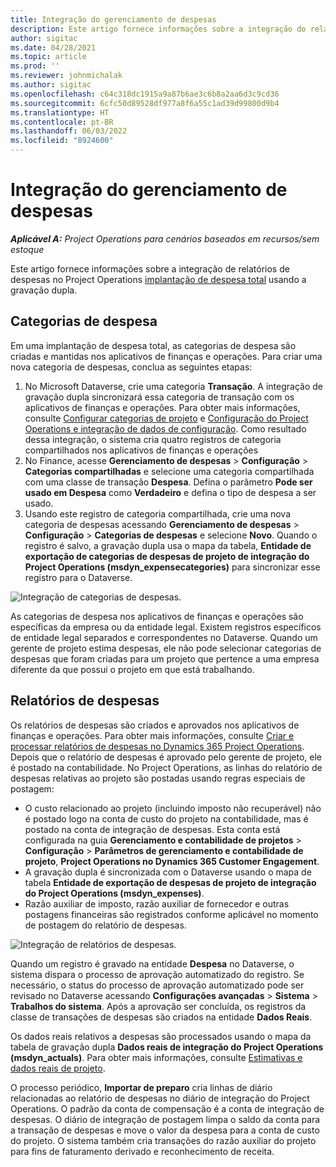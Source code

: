 ```yaml
---
title: Integração do gerenciamento de despesas
description: Este artigo fornece informações sobre a integração do relatório de despesas no Project Operations usando a gravação dupla.
author: sigitac
ms.date: 04/28/2021
ms.topic: article
ms.prod: ''
ms.reviewer: johnmichalak
ms.author: sigitac
ms.openlocfilehash: c64c318dc1915a9a87b6ae3c6b8a2aa6d3c9cd36
ms.sourcegitcommit: 6cfc50d89528df977a8f6a55c1ad39d99800d9b4
ms.translationtype: HT
ms.contentlocale: pt-BR
ms.lasthandoff: 06/03/2022
ms.locfileid: "8924600"
---
```

# <a name="expense-management-integration"></a>Integração do gerenciamento de despesas

_**Aplicável A:** Project Operations para cenários baseados em recursos/sem estoque_

Este artigo fornece informações sobre a integração de relatórios de despesas no Project Operations [implantação de despesa total](../expense/expense-overview.md) usando a gravação dupla.

## <a name="expense-categories"></a>Categorias de despesa

Em uma implantação de despesa total, as categorias de despesa são criadas e mantidas nos aplicativos de finanças e operações. Para criar uma nova categoria de despesas, conclua as seguintes etapas:

1. No Microsoft Dataverse, crie uma categoria **Transação**. A integração de gravação dupla sincronizará essa categoria de transação com os aplicativos de finanças e operações. Para obter mais informações, consulte [Configurar categorias de projeto](/dynamics365/project-operations/project-accounting/configure-project-categories) e [Configuração do Project Operations e integração de dados de configuração](resource-dual-write-setup-integration.md). Como resultado dessa integração, o sistema cria quatro registros de categoria compartilhados nos aplicativos de finanças e operações
2. No Finance, acesse **Gerenciamento de despesas** > **Configuração** > **Categorias compartilhadas** e selecione uma categoria compartilhada com uma classe de transação **Despesa**. Defina o parâmetro **Pode ser usado em Despesa** como **Verdadeiro** e defina o tipo de despesa a ser usado.
3. Usando este registro de categoria compartilhada, crie uma nova categoria de despesas acessando **Gerenciamento de despesas** > **Configuração** > **Categorias de despesas** e selecione **Novo**. Quando o registro é salvo, a gravação dupla usa o mapa da tabela, **Entidade de exportação de categorias de despesas de projeto de integração do Project Operations (msdyn\_expensecategories)** para sincronizar esse registro para o Dataverse.

  ![Integração de categorias de despesas.](./media/DW6ExpenseCategories.png)

As categorias de despesa nos aplicativos de finanças e operações são específicas da empresa ou da entidade legal. Existem registros específicos de entidade legal separados e correspondentes no Dataverse. Quando um gerente de projeto estima despesas, ele não pode selecionar categorias de despesas que foram criadas para um projeto que pertence a uma empresa diferente da que possui o projeto em que está trabalhando. 

## <a name="expense-reports"></a>Relatórios de despesas

Os relatórios de despesas são criados e aprovados nos aplicativos de finanças e operações. Para obter mais informações, consulte [Criar e processar relatórios de despesas no Dynamics 365 Project Operations](/learn/modules/create-process-expense-reports/). Depois que o relatório de despesas é aprovado pelo gerente de projeto, ele é postado na contabilidade. No Project Operations, as linhas do relatório de despesas relativas ao projeto são postadas usando regras especiais de postagem:

  - O custo relacionado ao projeto (incluindo imposto não recuperável) não é postado logo na conta de custo do projeto na contabilidade, mas é postado na conta de integração de despesas. Esta conta está configurada na guia **Gerenciamento e contabilidade de projetos** > **Configuração** > **Parâmetros de gerenciamento e contabilidade de projeto**, **Project Operations no Dynamics 365 Customer Engagement**.
  - A gravação dupla é sincronizada com o Dataverse usando o mapa de tabela **Entidade de exportação de despesas de projeto de integração do Project Operations (msdyn\_expenses)**.
  - Razão auxiliar de imposto, razão auxiliar de fornecedor e outras postagens financeiras são registrados conforme aplicável no momento de postagem do relatório de despesas.

  ![Integração de relatórios de despesas.](./media/DW6ExpenseReports.png)

Quando um registro é gravado na entidade **Despesa** no Dataverse, o sistema dispara o processo de aprovação automatizado do registro. Se necessário, o status do processo de aprovação automatizado pode ser revisado no Dataverse acessando **Configurações avançadas** > **Sistema** > **Trabalhos do sistema**. Após a aprovação ser concluída, os registros da classe de transações de despesas são criados na entidade **Dados Reais**.

Os dados reais relativos a despesas são processados usando o mapa da tabela de gravação dupla **Dados reais de integração do Project Operations (msdyn\_actuals)**. Para obter mais informações, consulte [Estimativas e dados reais de projeto](resource-dual-write-estimates-actuals.md).

O processo periódico, **Importar de preparo** cria linhas de diário relacionadas ao relatório de despesas no diário de integração do Project Operations. O padrão da conta de compensação é a conta de integração de despesas. O diário de integração de postagem limpa o saldo da conta para a transação de despesas e move o valor da despesa para a conta de custo do projeto. O sistema também cria transações do razão auxiliar do projeto para fins de faturamento derivado e reconhecimento de receita.
